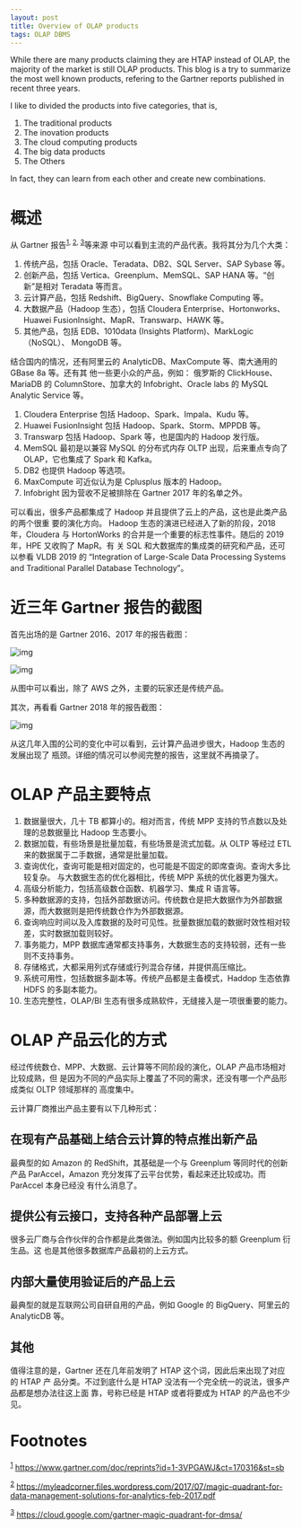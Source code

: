 ```yaml
---
layout: post
title: Overview of OLAP products
tags: OLAP DBMS
---
```


While there are many products claiming they are HTAP instead of OLAP,
the majority of the market is still OLAP products. This blog is a
try to summarize the most well known products, refering to the
Gartner reports published in recent three years.

I like to divided the products into five categories, that is,
  1. The traditional products
  2. The inovation products
  3. The cloud computing products
  4. The big data products
  5. The Others
  
In fact, they can learn from each other and create new combinations.

# 概述

从 Gartner 报告<sup><a id="fnr.1" class="footref" href="#fn.1">1</a></sup><sup>, </sup><sup><a id="fnr.2" class="footref" href="#fn.2">2</a></sup><sup>, </sup><sup><a id="fnr.3" class="footref" href="#fn.3">3</a></sup>等来源
中可以看到主流的产品代表。我将其分为几个大类：

1.  传统产品，包括 Oracle、Teradata、DB2、SQL Server、SAP Sybase 等。
2.  创新产品，包括 Vertica、Greenplum、MemSQL、SAP HANA 等。“创新”是相对 Teradata 等而言。
3.  云计算产品，包括 Redshift、BigQuery、Snowflake Computing 等。
4.  大数据产品（Hadoop 生态），包括 Cloudera Enterprise、Hortonworks、Huawei
    FusionInsight、MapR、Transwarp、HAWK 等。
5.  其他产品，包括 EDB、1010data (Insights Platform)、MarkLogic （NoSQL）、
    MongoDB 等。

结合国内的情况，还有阿里云的 AnalyticDB、MaxCompute 等、南大通用的 GBase 8a 等。还有其
他一些更小众的产品，例如： 俄罗斯的 ClickHouse、MariaDB 的 ColumnStore、加拿大的
Infobright、Oracle labs 的 MySQL Analytic Service 等。

1.  Cloudera Enterprise 包括 Hadoop、Spark、Impala、Kudu 等。
2.  Huawei FusionInsight 包括 Hadoop、Spark、Storm、MPPDB 等。
3.  Transwarp 包括 Hadoop、Spark 等，也是国内的 Hadoop 发行版。
4.  MemSQL 最初是以兼容 MySQL 的分布式内存 OLTP 出现，后来重点专向了 OLAP，它也集成了 Spark 和 Kafka。
5.  DB2 也提供 Hadoop 等选项。
6.  MaxCompute 可近似认为是 Cplusplus 版本的 Hadoop。
7.  Infobright 因为营收不足被排除在 Gartner 2017 年的名单之外。

可以看出，很多产品都集成了 Hadoop 并且提供了云上的产品，这也是此类产品的两个很重
要的演化方向。 Hadoop 生态的演进已经进入了新的阶段，2018 年，Cloudera 与
HortonWorks 的合并是一个重要的标志性事件。随后的 2019 年，HPE 又收购了 MapR。有
关 SQL 和大数据库的集成类的研究和产品，还可以参看 VLDB 2019 的 “Integration of
Large-Scale Data Processing Systems and Traditional Parallel Database
Technology”。


# 近三年 Gartner 报告的截图

首先出场的是 Gartner 2016、2017 年的报告截图：

![img](/images/gartner-dmsa-2016.png)

![img](/images/gartner-dmsa-2017.jpg)

从图中可以看出，除了 AWS 之外，主要的玩家还是传统产品。

其次，再看看 Gartner 2018 年的报告截图：

![img](/images/gartner-dmsa-2018.png)

从这几年入围的公司的变化中可以看到，云计算产品进步很大，Hadoop 生态的发展出现了
瓶颈。详细的情况可以参阅完整的报告，这里就不再摘录了。


# OLAP 产品主要特点

1.  数据量很大，几十 TB 都算小的。相对而言，传统 MPP 支持的节点数以及处理的总数据量比 Hadoop 生态要小。
2.  数据加载，有些场景是批量加载，有些场景是流式加载。从 OLTP 等经过 ETL 来的数据属于二手数据，通常是批量加载。
3.  查询优化，查询可能是相对固定的，也可能是不固定的即席查询。查询大多比较复杂。
    与大数据生态的优化器相比，传统 MPP 系统的优化器更为强大。
4.  高级分析能力，包括高级数仓函数、机器学习、集成 R 语言等。
5.  多种数据源的支持，包括外部数据访问。传统数仓是把大数据作为外部数据源，而大数据则是把传统数仓作为外部数据源。
6.  查询响应时间以及入库数据的及时可见性。批量数据加载的数据时效性相对较差，实时数据加载则较好。
7.  事务能力，MPP 数据库通常都支持事务，大数据生态的支持较弱，还有一些则不支持事务。
8.  存储格式，大都采用列式存储或行列混合存储，并提供高压缩比。
9.  系统可用性，包括数据多副本等。传统产品都是主备模式，Haddop 生态依靠 HDFS 的多副本能力。
10. 生态完整性，OLAP/BI 生态有很多成熟软件，无缝接入是一项很重要的能力。


# OLAP 产品云化的方式

经过传统数仓、MPP、大数据、云计算等不同阶段的演化，OLAP 产品市场相对比较成熟，但
是因为不同的产品实际上覆盖了不同的需求，还没有哪一个产品形成类似 OLTP 领域那样的
高度集中。

云计算厂商推出产品主要有以下几种形式：


## 在现有产品基础上结合云计算的特点推出新产品

最典型的如 Amazon 的 RedShift，其基础是一个与 Greenplum 等同时代的创新产品
ParAccel，Amazon 充分发挥了云平台优势，看起来还比较成功。而 ParAccel 本身已经没
有什么消息了。


## 提供公有云接口，支持各种产品部署上云

很多云厂商与合作伙伴的合作都是此类做法。例如国内比较多的额 Greenplum 衍生品。这
也是其他很多数据库产品最初的上云方式。


## 内部大量使用验证后的产品上云

最典型的就是互联网公司自研自用的产品，例如 Google 的 BigQuery、阿里云的
AnalyticDB 等。


## 其他

值得注意的是，Gartner 还在几年前发明了 HTAP 这个词，因此后来出现了对应的 HTAP 产
品分类。不过到底什么是 HTAP 没法有一个完全统一的说法，很多产品都是想办法往这上面
靠，号称已经是 HTAP 或者将要成为 HTAP 的产品也不少见。

# Footnotes

<sup><a id="fn.1" href="#fnr.1">1</a></sup> <https://www.gartner.com/doc/reprints?id=1-3VPGAWJ&ct=170316&st=sb>

<sup><a id="fn.2" href="#fnr.2">2</a></sup> <https://myleadcorner.files.wordpress.com/2017/07/magic-quadrant-for-data-management-solutions-for-analytics-feb-2017.pdf>

<sup><a id="fn.3" href="#fnr.3">3</a></sup> <https://cloud.google.com/gartner-magic-quadrant-for-dmsa/>

